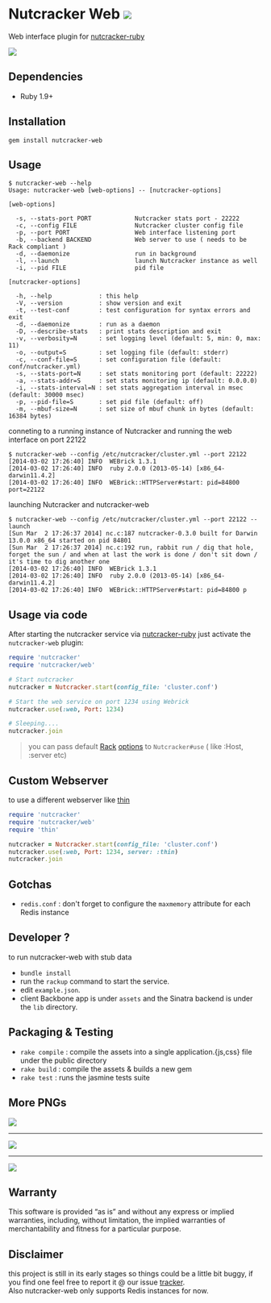 Nutcracker Web <a href="https://rubygems.org/gems/nutcracker-web"><img src=https://fury-badge.herokuapp.com/rb/nutcracker-web.png></a> 
=============

Web interface plugin for [nutcracker-ruby](https://github.com/kontera-technologies/nutcracker)<br/>


<img src="https://github.com/kontera-technologies/nutcracker-web/raw/master/pics/pic3.png"/></br>

## Dependencies
- Ruby 1.9+

## Installation
```
gem install nutcracker-web
```

## Usage
```
$ nutcracker-web --help
Usage: nutcracker-web [web-options] -- [nutcracker-options]

[web-options]

  -s, --stats-port PORT            Nutcracker stats port - 22222
  -c, --config FILE                Nutcracker cluster config file
  -p, --port PORT                  Web interface listening port
  -b, --backend BACKEND            Web server to use ( needs to be Rack compliant )
  -d, --daemonize                  run in background
  -l, --launch                     launch Nutcracker instance as well
  -i, --pid FILE                   pid file

[nutcracker-options]

  -h, --help             : this help
  -V, --version          : show version and exit
  -t, --test-conf        : test configuration for syntax errors and exit
  -d, --daemonize        : run as a daemon
  -D, --describe-stats   : print stats description and exit
  -v, --verbosity=N      : set logging level (default: 5, min: 0, max: 11)
  -o, --output=S         : set logging file (default: stderr)
  -c, --conf-file=S      : set configuration file (default: conf/nutcracker.yml)
  -s, --stats-port=N     : set stats monitoring port (default: 22222)
  -a, --stats-addr=S     : set stats monitoring ip (default: 0.0.0.0)
  -i, --stats-interval=N : set stats aggregation interval in msec (default: 30000 msec)
  -p, --pid-file=S       : set pid file (default: off)
  -m, --mbuf-size=N      : set size of mbuf chunk in bytes (default: 16384 bytes)

```

conneting to a running instance of Nutcracker and running the web interface on port 22122
```
$ nutcracker-web --config /etc/nutcracker/cluster.yml --port 22122
[2014-03-02 17:26:40] INFO  WEBrick 1.3.1
[2014-03-02 17:26:40] INFO  ruby 2.0.0 (2013-05-14) [x86_64-darwin11.4.2]
[2014-03-02 17:26:40] INFO  WEBrick::HTTPServer#start: pid=84800 port=22122
```

launching Nutcracker and nutcracker-web
```
$ nutcracker-web --config /etc/nutcracker/cluster.yml --port 22122 --launch
[Sun Mar  2 17:26:37 2014] nc.c:187 nutcracker-0.3.0 built for Darwin 13.0.0 x86_64 started on pid 84801
[Sun Mar  2 17:26:37 2014] nc.c:192 run, rabbit run / dig that hole, forget the sun / and when at last the work is done / don't sit down / it's time to dig another one
[2014-03-02 17:26:40] INFO  WEBrick 1.3.1
[2014-03-02 17:26:40] INFO  ruby 2.0.0 (2013-05-14) [x86_64-darwin11.4.2]
[2014-03-02 17:26:40] INFO  WEBrick::HTTPServer#start: pid=84800 p
```

## Usage via code
After starting the nutcracker service via [nutcracker-ruby](https://github.com/kontera-technologies/nutcracker) just activate the `nutcracker-web` plugin:
```ruby
require 'nutcracker'
require 'nutcracker/web'

# Start nutcracker
nutcracker = Nutcracker.start(config_file: 'cluster.conf')

# Start the web service on port 1234 using Webrick
nutcracker.use(:web, Port: 1234)

# Sleeping....
nutcracker.join
```

> you can pass default [Rack](https://github.com/rack/rack) [options](https://github.com/rack/rack/blob/master/lib/rack/server.rb#L187..L199) to `Nutcracker#use` ( like :Host, :server etc)

## Custom Webserver
to use a different webserver like [thin](http://code.macournoyer.com/thin/)

```ruby
require 'nutcracker'
require 'nutcracker/web'
require 'thin'

nutcracker = Nutcracker.start(config_file: 'cluster.conf')
nutcracker.use(:web, Port: 1234, server: :thin)
nutcracker.join
```

## Gotchas
- `redis.conf` : don't forget to configure the `maxmemory` attribute for each Redis instance

## Developer ?
to run nutcracker-web with stub data
- `bundle install`
- run the `rackup` command to start the service.
- edit `example.json`.
- client Backbone app is under `assets` and the Sinatra backend is under the `lib` directory.

## Packaging & Testing
- `rake compile` : compile the assets into a single application.{js,css} file under the public directory
- `rake build` : compile the assets & builds a new gem
- `rake test` : runs the jasmine tests suite

## More PNGs
<img src="https://github.com/kontera-technologies/nutcracker-web/raw/master/pics/pic1.png"/></br>
<hr>
<img src="https://github.com/kontera-technologies/nutcracker-web/raw/master/pics/pic2.png"/></br>
<hr>
<img src="https://github.com/kontera-technologies/nutcracker-web/raw/master/pics/pic4.png"/></br>

## Warranty
This software is provided “as is” and without any express or implied warranties, including, without limitation, the implied warranties of merchantability and fitness for a particular purpose.

## Disclaimer
this project is still in its early stages so things could be a little bit buggy, if you find one feel free to report it @ our issue [tracker](https://github.com/kontera-technologies/nutcracker-web/issues).<br/>
Also nutcracker-web only supports Redis instances for now.
